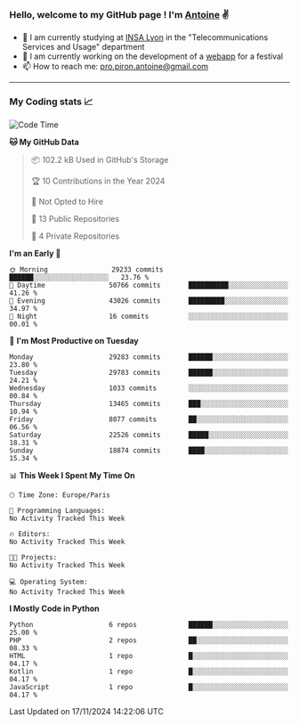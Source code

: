 ### Hello, welcome to my GitHub page ! I'm [Antoine](https://github.com/AntoinePiron) ✌️

- 🌱 I am currently studying at [INSA Lyon](https://www.insa-lyon.fr) in the "Telecommunications Services and Usage" department
- 🔭 I am currently working on the development of a [webapp](https://github.com/24HeuresINSA/Overbookd) for a festival
- 📫 How to reach me: [pro.piron.antoine@gmail.com](mailto:pro.piron.antoine@gmail.com)

---

### My Coding stats 📈
<!--START_SECTION:waka-->
![Code Time](http://img.shields.io/badge/Code%20Time-214%20hrs%209%20mins-blue)

**🐱 My GitHub Data** 

> 📦 102.2 kB Used in GitHub's Storage 
 > 
> 🏆 10 Contributions in the Year 2024
 > 
> 🚫 Not Opted to Hire
 > 
> 📜 13 Public Repositories 
 > 
> 🔑 4 Private Repositories 
 > 
**I'm an Early 🐤** 

```text
🌞 Morning                29233 commits       ██████░░░░░░░░░░░░░░░░░░░   23.76 % 
🌆 Daytime                50766 commits       ██████████░░░░░░░░░░░░░░░   41.26 % 
🌃 Evening                43026 commits       █████████░░░░░░░░░░░░░░░░   34.97 % 
🌙 Night                  16 commits          ░░░░░░░░░░░░░░░░░░░░░░░░░   00.01 % 
```
📅 **I'm Most Productive on Tuesday** 

```text
Monday                   29283 commits       ██████░░░░░░░░░░░░░░░░░░░   23.80 % 
Tuesday                  29783 commits       ██████░░░░░░░░░░░░░░░░░░░   24.21 % 
Wednesday                1033 commits        ░░░░░░░░░░░░░░░░░░░░░░░░░   00.84 % 
Thursday                 13465 commits       ███░░░░░░░░░░░░░░░░░░░░░░   10.94 % 
Friday                   8077 commits        ██░░░░░░░░░░░░░░░░░░░░░░░   06.56 % 
Saturday                 22526 commits       █████░░░░░░░░░░░░░░░░░░░░   18.31 % 
Sunday                   18874 commits       ████░░░░░░░░░░░░░░░░░░░░░   15.34 % 
```


📊 **This Week I Spent My Time On** 

```text
🕑︎ Time Zone: Europe/Paris

💬 Programming Languages: 
No Activity Tracked This Week

🔥 Editors: 
No Activity Tracked This Week

🐱‍💻 Projects: 
No Activity Tracked This Week

💻 Operating System: 
No Activity Tracked This Week
```

**I Mostly Code in Python** 

```text
Python                   6 repos             ██████░░░░░░░░░░░░░░░░░░░   25.00 % 
PHP                      2 repos             ██░░░░░░░░░░░░░░░░░░░░░░░   08.33 % 
HTML                     1 repo              █░░░░░░░░░░░░░░░░░░░░░░░░   04.17 % 
Kotlin                   1 repo              █░░░░░░░░░░░░░░░░░░░░░░░░   04.17 % 
JavaScript               1 repo              █░░░░░░░░░░░░░░░░░░░░░░░░   04.17 % 
```




 Last Updated on 17/11/2024 14:22:06 UTC
<!--END_SECTION:waka-->
